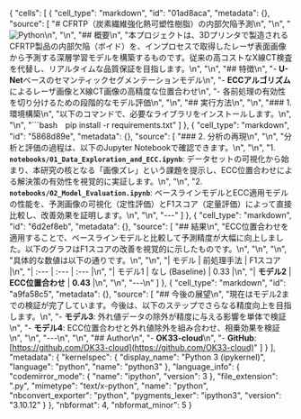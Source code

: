 {
 "cells": [
  {
   "cell_type": "markdown",
   "id": "01ad8aca",
   "metadata": {},
   "source": [
    "# CFRTP（炭素繊維強化熱可塑性樹脂）の内部欠陥予測\n",
    "\n",
    "![Python](https://img.shields.io/badge/Python-3.10-blue.svg)\n",
    "\n",
    "## 概要\n",
    "本プロジェクトは、3Dプリンタで製造されるCFRTP製品の内部欠陥（ボイド）を、インプロセスで取得したレーザ表面画像から予測する深層学習モデルを構築するものです。従来の高コストなX線CT検査を代替し、リアルタイムな品質保証を目指します。\n",
    "\n",
    "## 特徴\n",
    "- **U-Net**ベースのセマンティックセグメンテーションモデル\n",
    "- **ECCアルゴリズム**によるレーザ画像とX線CT画像の高精度な位置合わせ\n",
    "- 各前処理の有効性を切り分けるための段階的なモデル評価\n",
    "\n",
    "## 実行方法\n",
    "\n",
    "### 1. 環境構築\n",
    "以下のコマンドで、必要なライブラリをインストールします。\n",
    "\n",
    "```bash　pip install -r requirements.txt"
   ]
  },
  {
   "cell_type": "markdown",
   "id": "5868d89e",
   "metadata": {},
   "source": [
    "### 2. 分析の再現\n",
    "\n",
    "分析と評価の過程は、以下のJupyter Notebookで確認できます。\n",
    "\n",
    "1.  **`notebooks/01_Data_Exploration_and_ECC.ipynb`**: データセットの可視化から始まり、本研究の核となる「画像ズレ」という課題を提示し、ECC位置合わせによる解決策の有効性を視覚的に実証します。\n",
    "\n",
    "2.  **`notebooks/02_Model_Evaluation.ipynb`**: ベースラインモデルとECC適用モデルの性能を、予測画像の可視化（定性評価）とF1スコア（定量評価）によって直接比較し、改善効果を証明します。\n",
    "\n",
    "---"
   ]
  },
  {
   "cell_type": "markdown",
   "id": "6d2ef8eb",
   "metadata": {},
   "source": [
    "## 結果\n",
    "ECC位置合わせを適用することで、ベースラインモデルと比較して予測精度が大幅に向上しました。以下のグラフはF1スコアの改善を視覚的に示したものです。\n",
    "\n",
    "\n",
    "具体的な数値は以下の通りです。\n",
    "\n",
    "| モデル | 前処理手法 | F1スコア |\n",
    "| :--- | :--- | :--- |\n",
    "| モデル1 | なし (Baseline) | 0.33 |\n",
    "| **モデル2** | **ECC位置合わせ** | **0.43** |\n",
    "\n",
    "---\n"
   ]
  },
  {
   "cell_type": "markdown",
   "id": "a9fa58c5",
   "metadata": {},
   "source": [
    "## 今後の展望\n",
    "現在はモデル2までの検証が完了しています。今後は、以下のステップでさらなる精度向上を目指します。\n",
    "- **モデル3**: 外れ値データの除外が精度に与える影響を単体で検証\n",
    "- **モデル4**: ECC位置合わせと外れ値除外を組み合わせ、相乗効果を検証\n",
    "\n",
    "---\n",
    "\n",
    "## Author\n",
    "- **OK33-cloud**\n",
    "- **GitHub**: [https://github.com/OK33-cloud](https://github.com/OK33-cloud)"
   ]
  }
 ],
 "metadata": {
  "kernelspec": {
   "display_name": "Python 3 (ipykernel)",
   "language": "python",
   "name": "python3"
  },
  "language_info": {
   "codemirror_mode": {
    "name": "ipython",
    "version": 3
   },
   "file_extension": ".py",
   "mimetype": "text/x-python",
   "name": "python",
   "nbconvert_exporter": "python",
   "pygments_lexer": "ipython3",
   "version": "3.10.12"
  }
 },
 "nbformat": 4,
 "nbformat_minor": 5
}
